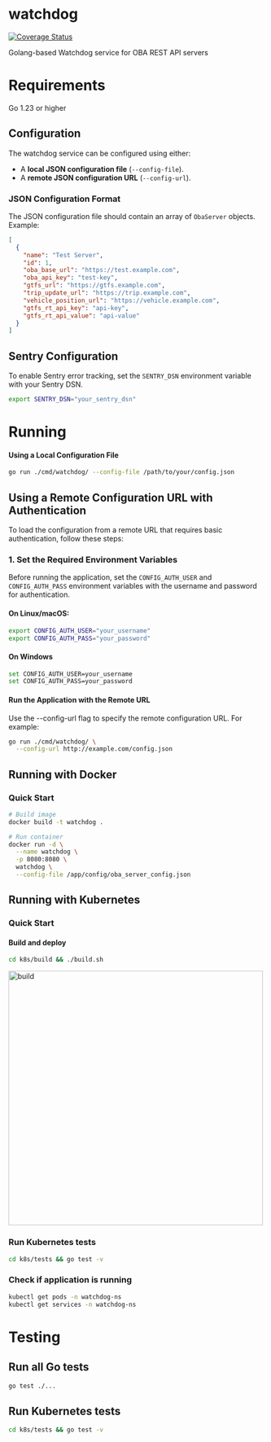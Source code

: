 # watchdog

[![Coverage Status](https://coveralls.io/repos/github/OneBusAway/watchdog/badge.svg?branch=main)](https://coveralls.io/github/OneBusAway/watchdog?branch=main)

Golang-based Watchdog service for OBA REST API servers

# Requirements

Go 1.23 or higher

## Configuration

The watchdog service can be configured using either:
- A **local JSON configuration file** (`--config-file`).
- A **remote JSON configuration URL** (`--config-url`).

### JSON Configuration Format

The JSON configuration file should contain an array of `ObaServer` objects. Example:

```json
[
  {
    "name": "Test Server",
    "id": 1,
    "oba_base_url": "https://test.example.com",
    "oba_api_key": "test-key",
    "gtfs_url": "https://gtfs.example.com",
    "trip_update_url": "https://trip.example.com",
    "vehicle_position_url": "https://vehicle.example.com",
    "gtfs_rt_api_key": "api-key",
    "gtfs_rt_api_value": "api-value"
  }
]
```

## Sentry Configuration

To enable Sentry error tracking, set the `SENTRY_DSN` environment variable with your Sentry DSN.

```sh
export SENTRY_DSN="your_sentry_dsn"
```

# Running

#### **Using a Local Configuration File**

```bash
go run ./cmd/watchdog/ --config-file /path/to/your/config.json
```

## **Using a Remote Configuration URL with Authentication**

To load the configuration from a remote URL that requires basic authentication, follow these steps:

### 1. **Set the Required Environment Variables**
Before running the application, set the `CONFIG_AUTH_USER` and `CONFIG_AUTH_PASS` environment variables with the username and password for authentication.

#### On Linux/macOS:

```bash
export CONFIG_AUTH_USER="your_username"
export CONFIG_AUTH_PASS="your_password"
```

#### On Windows

```bash
set CONFIG_AUTH_USER=your_username
set CONFIG_AUTH_PASS=your_password
```

####  Run the Application with the Remote URL

 Use the --config-url flag to specify the remote configuration URL. For example:


```bash
go run ./cmd/watchdog/ \
  --config-url http://example.com/config.json
```

## **Running with Docker**

### Quick Start
```bash
# Build image
docker build -t watchdog .

# Run container
docker run -d \
  --name watchdog \
  -p 8080:8080 \
  watchdog \
  --config-file /app/config/oba_server_config.json
```

## **Running with Kubernetes**

### Quick Start 
#### Build and deploy 
```bash
cd k8s/build && ./build.sh
```
<img src="https://github.com/user-attachments/assets/916f33ae-6aca-4f39-8f82-97e20138d35c" alt="build" width="500"/>


### Run Kubernetes tests 
```bash
cd k8s/tests && go test -v
```
### Check if application is running 
```bash
kubectl get pods -n watchdog-ns
kubectl get services -n watchdog-ns
```
# Testing #
## Run all Go tests
```bash
go test ./...
```
## Run Kubernetes tests 
```bash
cd k8s/tests && go test -v
```





